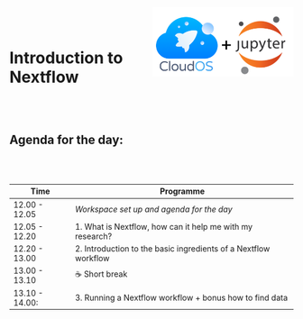 
<p align="center">
  <img src="https://github.com/lifebit-ai/jax-jupyter/raw/master/img/cloudos_x_jupy.png"  width="250" align="right" >
</p>
<br/><br/>


# Introduction to Nextflow

<br/><br/>


## Agenda for the day:

<br/><br/>

| Time        | Programme       |
| ----------- | --------------------------------------------------------------------------- |
| 12.00 - 12.05 | _Workspace set up and agenda for the day_  |
| 12.05 - 12.20 | 1. What is Nextflow, how can it help me with my research? |
| 12.20 - 13.00 | 2. Introduction to the basic ingredients of a Nextflow workflow |
| 13.00 - 13.10 |:coffee: Short break |
| 13.10 - 14.00:| 3. Running a Nextflow workflow + bonus how to find data|

<br/><br/>
